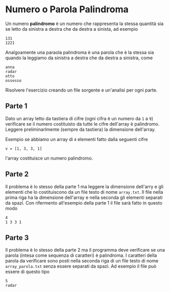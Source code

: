 # Numero o Parola Palindroma
Un numero **palindromo** è un numero che rappresenta la stessa quantità sia se letto da sinistra a destra che da destra a sinista, ad esempio

    131
    1221

Analgoamente una paraola palindroma è una parola che è la stessa sia quando la leggiamo da sinistra a destra che da destra a sinistra, come

    anna
    radar
    otto
    ossesso

Risolvere l'esercizio creando un file sorgente e un'analisi per ogni parte.

## Parte 1
Dato un array letto da tastiera di cifre (ogni cifra è un numero da `1` a `9`) verificare se il numero costituisto da tutte le cifre dell'array è palindromo. Leggere preliminarlmente (sempre da tastiera) la dimensione dell'array.

Esempio se abbiamo un array di `4` elementi fatto dalla seguenti cifre

    v = [1, 3, 3, 1]

l'array costituisce un numero palindromo.

## Parte 2
Il problema è lo stesso della parte 1 ma leggere la dimensione dell'arry e gli elementi che lo costituiscono da un file testo di nome `array.txt`. Il file nella prima riga ha la dimensione dell'array e nella seconda gli elementi separati da spazi. Con rifermento all'esempio della parte 1 il file sarà fatto in questo modo

    4
    1 3 3 1

## Parte 3
Il problema è lo stesso della parte 2 ma il programma deve verificare se una parola (intesa come sequenza di caratteri) è palindroma. I caratteri della parola da verificare sono posti nella seconda riga di un file testo di nome  `array_parola.txt` senza essere separati da spazi. Ad esempio il file può essere di questo tipo

    5
    radar






